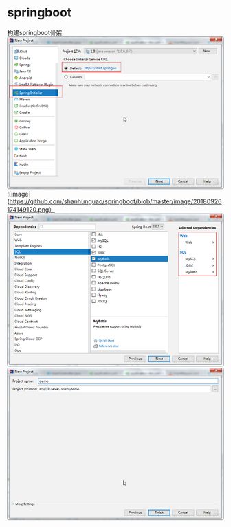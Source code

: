 # springboot
构建springboot骨架
![image](https://github.com/shanhunguao/springboot/blob/master/image/20180926174038560.png)
![image](https://github.com/shanhunguao/springboot/blob/master/image/20180926174149120.png）
![image](https://github.com/shanhunguao/springboot/blob/master/image/20180926174507971.png)
![image](https://github.com/shanhunguao/springboot/blob/master/image/20180926174536917.png)

